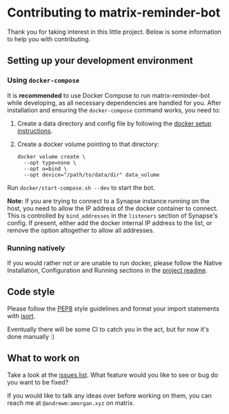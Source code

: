 # Contributing to matrix-reminder-bot

Thank you for taking interest in this little project. Below is some information
to help you with contributing.

## Setting up your development environment

### Using `docker-compose`

It is **recommended** to use Docker Compose to run matrix-reminder-bot while
developing, as all necessary dependencies are handled for you. After
installation and ensuring the `docker-compose` command works, you need to:

1. Create a data directory and config file by following the
   [docker setup instructions](docker#setup).

2. Create a docker volume pointing to that directory:

   ```
   docker volume create \
     --opt type=none \
     --opt o=bind \
     --opt device="/path/to/data/dir" data_volume
   ```

Run `docker/start-compose.sh --dev` to start the bot.

**Note:** If you are trying to connect to a Synapse instance running on the
host, you need to allow the IP address of the docker container to connect. This
is controlled by `bind_addresses` in the `listeners` section of Synapse's
config. If present, either add the docker internal IP address to the list, or
remove the option altogether to allow all addresses.

### Running natively

If you would rather not or are unable to run docker, please follow the Native
Installation, Configuration and Running sections in the
[project readme](README.md#native-installation).

## Code style

Please follow the [PEP8](https://www.python.org/dev/peps/pep-0008/) style
guidelines and format your import statements with
[isort](https://pypi.org/project/isort/).

Eventually there will be some CI to catch you in the act, but for now it's done
manually :)

## What to work on

Take a look at the [issues
list](https://github.com/anoadragon453/matrix-reminder-bot/issues). What
feature would you like to see or bug do you want to be fixed?

If you would like to talk any ideas over before working on them, you can reach
me at `@andrewm:amorgan.xyz` on matrix.
